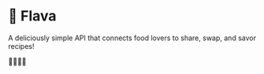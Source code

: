 # 🍔 Flava

A deliciously simple API that connects food lovers to share, swap, and savor recipes!

🚧👷🏾‍♂️